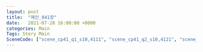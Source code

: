 ```yaml
---
layout: post
title:  "메인_041장"
date:   2021-07-28 16:00:00 +0000
categories: Main
Tags: Story Main
SceneCode: ["scene_cp41_q1_s10,4111", "scene_cp41_q2_s10,4121", "scene_cp41_q3_s10,4131", "scene_cp41_q4_s10,4141", "scene_cp41_q4_s20,4142", "scene_cp41_q4_s30,4143"]
---
```

